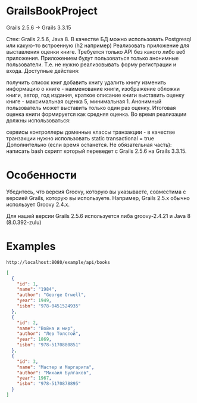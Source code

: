 # GrailsBookProject
Grails 2.5.6 -> Grails 3.3.15

Стек: Grails 2.5.6, Java 8. В качестве БД можно использовать Postgresql или какую-то встроенную (h2 например)
Реализовать приложение для выставления оценки книге.  Требуется только API без какого либо веб приложения. 
Приложением будут пользоваться только анонимные пользователи. Т.е. не нужно реализовывать форму регистрации и входа.
Доступные действия:

получить список книг
добавить книгу
удалить книгу
изменить информацию о книге - наименование книги, изображение обложки книги, автор, год издания, краткое описание книги
выставить оценку книге - максимальная оценка 5, минимальная 1. Анонимный пользователь может выставить только один раз оценку. Итоговая оценка книги формируется как средняя оценка.
Во время реализации должны использоваться:

сервисы
контроллеры
доменные классы
транзакции - в качестве транзакции нужно использовать static transactional = true
Дополнительно (если время останется. Не обязательная часть):
написать bash скрипт который переведет c Grails 2.5.6 на Grails 3.3.15.

# Особенности 

Убедитесь, что версия Groovy, которую вы указываете, совместима с версией Grails, которую вы используете. Например, Grails 2.5.x обычно использует Groovy 2.4.x.

Для нашей версии Grails 2.5.6 используется либа groovy-2.4.21 и Java 8 (8.0.392-zulu)

# Examples

`http://localhost:8080/example/api/books`

```json
[
  {
    "id": 1,
    "name": "1984",
    "author": "George Orwell",
    "year": 1949,
    "isbn": "978-0451524935"
  },
  {
    "id": 2,
    "name": "Война и мир",
    "author": "Лев Толстой",
    "year": 1869,
    "isbn": "978-5170880851"
  },
  {
    "id": 3,
    "name": "Мастер и Маргарита",
    "author": "Михаил Булгаков",
    "year": 1967,
    "isbn": "978-5170878895"
  }
]
```
